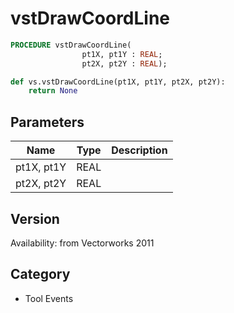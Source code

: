 # vstDrawCoordLine

```pascal
PROCEDURE vstDrawCoordLine(
				pt1X, pt1Y : REAL;
				pt2X, pt2Y : REAL);
```

```python
def vs.vstDrawCoordLine(pt1X, pt1Y, pt2X, pt2Y):
    return None
```

## Parameters
|Name|Type|Description|
|---|---|---|
|pt1X, pt1Y|REAL|   |
|pt2X, pt2Y|REAL|   |

## Version
Availability: from Vectorworks 2011

## Category
* Tool Events

